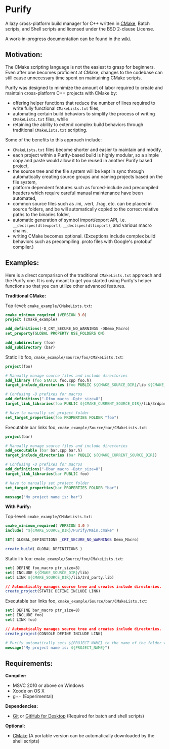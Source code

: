 Purify
=======

A lazy cross-platform build manager for C++ written in [CMake](http://www.cmake.org/), Batch scripts, and Shell scripts and licensed under the BSD 2-clause License. 

A work-in-progress documentation can be found in the [wiki](https://github.com/fpark12/PurifyCore/wiki).

Motivation:
-------
The CMake scripting language is not the easiest to grasp for beginners. Even after one becomes proficient at CMake, changes to the codebase can still cause unnecessary time spent on maintaining CMake scripts.

Purify was designed to minimize the amount of labor required to create and maintain cross-platform C++ projects with CMake by:
 * offering helper functions that reduce the number of lines required to write fully functional `CMakeLists.txt` files,
 * automating certain build behaviors to simplify the process of writing `CMakeLists.txt` files, while
 * retaining the ability to extend complex build behaviors through traditional `CMakeLists.txt` scripting.

Some of the benefits to this approach include:
 * `CMakeLists.txt` files become shorter and easier to maintain and modify,
 * each project within a Purify-based build is highly modular, so a simple copy and paste would allow it to be reused in another Purify based project,
 * the source tree and the file system will be kept in sync through automatically creating source groups and naming projects based on the file system,
 * platform dependent features such as forced-include and precompiled headers which require careful manual maintenance have been automated,
 * common source files such as .ini, .vert, .frag, etc. can be placed in source folders, and be will automatically copied to the correct relative paths to the binaries folder,
 * automatic generation of symbol import/export API, i.e. `__declspec(dllexport)`, `__declspec(dllimport)`, and various macro chains,
 * writing CMake becomes optional. (Exceptions include complex build behaviors such as precompiling .proto files with Google's protobuf compiler.)

Examples:
-------
Here is a direct comparison of the traditional `CMakeLists.txt` approach and the Purify one. It is only meant to get you started using Purify's helper functions so that you can utilize other advanced features.

__Traditional CMake:__
 
Top-level: `cmake_example/CMakeLists.txt`:
```CMake
cmake_minimum_required (VERSION 3.0)
project (cmake_example)

add_definitions(-D_CRT_SECURE_NO_WARNINGS -DDemo_Macro)
set_property(GLOBAL PROPERTY USE_FOLDERS ON)

add_subdirectory (foo)
add_subdirectory (bar)
```

Static lib foo, `cmake_example/Source/foo/CMakeLists.txt`:
```CMake
project(foo)

# Manually manage source files and include directories
add_library (foo STATIC foo.cpp foo.h)
target_include_directories (foo PUBLIC ${CMAKE_SOURCE_DIR}/lib ${CMAKE_CURRENT_SOURCE_DIR})

# Confusing -D prefixes for macros
add_definitions("-Dfoo_macro -Dptr_size=8")
target_link_libraries(foo PUBLIC ${CMAKE_CURRENT_SOURCE_DIR}/lib/3rdparty.lib)

# Have to manually set project folder
set_target_properties(foo PROPERTIES FOLDER "foo")
```

Executable bar links foo, `cmake_example/Source/bar/CMakeLists.txt`:
```CMake
project(bar)

# Manually manage source files and include directories
add_executable (bar bar.cpp bar.h)
target_include_directories (bar PUBLIC ${CMAKE_CURRENT_SOURCE_DIR})

# Confusing -D prefixes for macros
add_definitions("-Dbar_macro -Dptr_size=8")
target_link_libraries(bar PUBLIC foo)

# Have to manually set project folder
set_target_properties(bar PROPERTIES FOLDER "bar")

message("My project name is: bar")
```

__With Purify:__
 
Top-level: `cmake_example/CMakeLists.txt`:
```CMake
cmake_minimum_required( VERSION 3.0 )
include( "${CMAKE_SOURCE_DIR}/Purify/Main.cmake" )

SET( GLOBAL_DEFINITIONS _CRT_SECURE_NO_WARNINGS Demo_Macro)

create_build( GLOBAL_DEFINITIONS )
```

Static lib foo: `cmake_example/Source/foo/CMakeLists.txt`:
```CMake
set( DEFINE foo_macro ptr_size=8)
set( INCLUDE ${CMAKE_SOURCE_DIR}/lib)
set( LINK ${CMAKE_SOURCE_DIR}/lib/3rd_party.lib)

// Automatically manages source tree and creates include directories.
create_project(STATIC DEFINE INCLUDE LINK)
```

Executable bar links foo, `cmake_example/Source/bar/CMakeLists.txt`:
```CMake
set( DEFINE bar_macro ptr_size=8)
set( INCLUDE foo)
set( LINK foo)

// Automatically manages source tree and creates include directories.
create_project(CONSOLE DEFINE INCLUDE LINK)

# Purify automatically sets ${PROJECT_NAME} to the name of the folder where the `CMakeLists.h` is located.
message("My project name is: ${PROJECT_NAME}") 
```

Requirements:
-------
__Compiler:__

 - MSVC 2010 or above on Windows
 - Xcode on OS X
 - g++ (Experimental)
 
__Dependencies:__

 - [Git](https://git-scm.com/) or [GitHub for Desktop](https://desktop.github.com/) (Required for batch and shell scripts)
 
__Optional:__
 - [CMake](https://cmake.org/) (A portable version can be automatically downloaded by the shell scripts)
